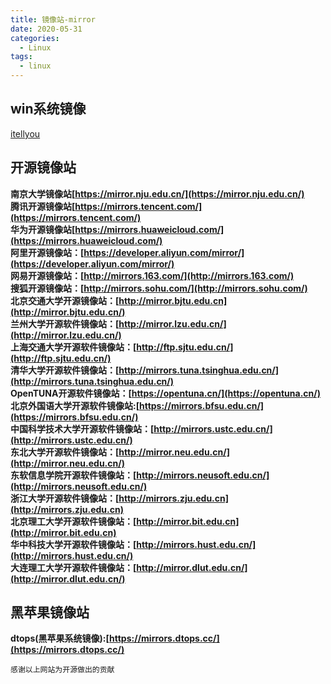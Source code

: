 ```yaml
---
title: 镜像站-mirror
date: 2020-05-31
categories:
  - Linux 
tags:
  - linux
---
```


## win系统镜像

[itellyou](https://next.itellyou.cn/)

## 开源镜像站

**南京大学镜像站[https://mirror.nju.edu.cn/](https://mirror.nju.edu.cn/)**  
**腾讯开源镜像站[https://mirrors.tencent.com/](https://mirrors.tencent.com/)**  
**华为开源镜像站[https://mirrors.huaweicloud.com/](https://mirrors.huaweicloud.com/)**  
**阿里开源镜像站：[https://developer.aliyun.com/mirror/](https://developer.aliyun.com/mirror/)**  
**网易开源镜像站：[http://mirrors.163.com/](http://mirrors.163.com/)**  
**搜狐开源镜像站：[http://mirrors.sohu.com/](http://mirrors.sohu.com/)**  
**北京交通大学开源镜像站：[http://mirror.bjtu.edu.cn](http://mirror.bjtu.edu.cn/)**  
**兰州大学开源软件镜像站：[http://mirror.lzu.edu.cn/](http://mirror.lzu.edu.cn/)**  
**上海交通大学开源软件镜像站：[http://ftp.sjtu.edu.cn/](http://ftp.sjtu.edu.cn/)**  
**清华大学开源软件镜像站：[http://mirrors.tuna.tsinghua.edu.cn/](http://mirrors.tuna.tsinghua.edu.cn/)**   
**OpenTUNA开源软件镜像站：[https://opentuna.cn/](https://opentuna.cn/)**  
**北京外国语大学开源软件镜像站:[https://mirrors.bfsu.edu.cn/](https://mirrors.bfsu.edu.cn/)**  
**中国科学技术大学开源软件镜像站：[http://mirrors.ustc.edu.cn/](http://mirrors.ustc.edu.cn/)**  
**东北大学开源软件镜像站：[http://mirror.neu.edu.cn/](http://mirror.neu.edu.cn/)**  
**东软信息学院开源软件镜像站：[http://mirrors.neusoft.edu.cn/](http://mirrors.neusoft.edu.cn/)**  
**浙江大学开源软件镜像站：[http://mirrors.zju.edu.cn](http://mirrors.zju.edu.cn)**  
**北京理工大学开源软件镜像站：[http://mirror.bit.edu.cn](http://mirror.bit.edu.cn)**  
**华中科技大学开源软件镜像站：[http://mirrors.hust.edu.cn/](http://mirrors.hust.edu.cn/)**  
**大连理工大学开源软件镜像站：[http://mirror.dlut.edu.cn/](http://mirror.dlut.edu.cn/)**

## 黑苹果镜像站 
**dtops(黑苹果系统镜像):[https://mirrors.dtops.cc/](https://mirrors.dtops.cc/)**

`感谢以上网站为开源做出的贡献`
